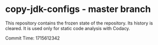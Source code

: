 # copy-jdk-configs - master branch

This repository contains the frozen state of the repository.
Its history is cleared. It is used only for static code
analysis with Codacy.

Commit Time: 1715612342
